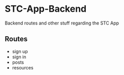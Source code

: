 # STC-App-Backend
Backend routes and other stuff regarding the STC App
## Routes 
- sign up
- sign in 
- posts
- resources
